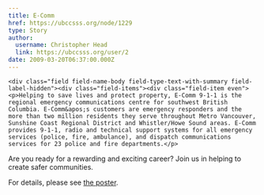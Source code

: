 ```yaml
---
title: E-Comm 
href: https://ubccsss.org/node/1229
type: Story
author:
  username: Christopher Head
  link: https://ubccsss.org/user/2
date: 2009-03-20T06:37:00.000Z
---
```



    <div class="field field-name-body field-type-text-with-summary field-label-hidden"><div class="field-items"><div class="field-item even"><p>Helping to save lives and protect property, E-Comm 9-1-1 is the regional emergency communications centre for southwest British Columbia. E-Comm&apos;s customers are emergency responders and the more than two million residents they serve throughout Metro Vancouver, Sunshine Coast Regional District and Whistler/Howe Sound areas. E-Comm provides 9-1-1, radio and technical support systems for all emergency services (police, fire, ambulance), and dispatch communications services for 23 police and fire departments.</p>
<p>Are you ready for a rewarding and exciting career? Join us in helping to create safer communities.</p>
<p>For details, please see <a href="/files/20090319-ecomm-job.pdf">the poster</a>.</p>
</div></div></div>    <footer>
          </footer>
    